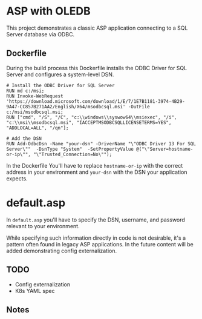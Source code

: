 # ASP with OLEDB

This project demonstrates a classic ASP application connecting to a SQL Server database via ODBC.

## Dockerfile

During the build process this Dockerfile installs the ODBC Driver for SQL Server and configures a system-level DSN.

```
# Install the ODBC Driver for SQL Server
RUN md c:/msi;
RUN Invoke-WebRequest 'https://download.microsoft.com/download/1/E/7/1E7B1181-3974-4B29-9A47-CC857B271AA2/English/X64/msodbcsql.msi' -OutFile c:/msi/msodbcsql.msi; 
RUN ["cmd", "/S", "/C", "c:\\windows\\syswow64\\msiexec", "/i", "c:\\msi\\msodbcsql.msi", "IACCEPTMSODBCSQLLICENSETERMS=YES", "ADDLOCAL=ALL", "/qn"];

# Add the DSN
RUN Add-OdbcDsn -Name "your-dsn" -DriverName "\"ODBC Driver 13 For SQL Server\""  -DsnType "System"  -SetPropertyValue @("\"Server=hostname-or-ip\"", "\"Trusted_Connection=No\"");
```

In the Dockerfile You'll have to replace `hostname-or-ip` with the correct address in your environment and `your-dsn` with the DSN your application expects. 

# default.asp 
In `default.asp` you'll have to specify the DSN, username, and password relevant to your environment. 

While specifying such information directly in code is not desirable, it's a pattern often found in legacy ASP applications. In the future content will be added demonstrating config externalization.

## TODO
* Config externalization
* K8s YAML spec

## Notes
